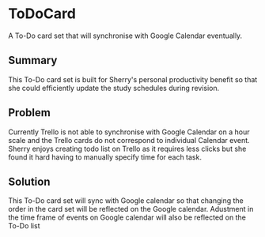 # ToDoCard
A To-Do card set that will synchronise with Google Calendar eventually.

## Summary
 This To-Do card set is built for Sherry's personal productivity benefit so that she could efficiently update the study schedules during revision.

## Problem
 Currently Trello is not able to synchronise with Google Calendar on a hour scale and the Trello cards do not correspond to individual Calendar event. Sherry enjoys creating todo list on Trello as it requires less clicks but she found it hard having to manually specify time for each task. 

## Solution 
 This To-Do card set will sync with Google calendar so that changing the order in the card set will be reflected on the Google calendar. Adustment in the time frame of events on Google calendar will also be reflected on the To-Do list



